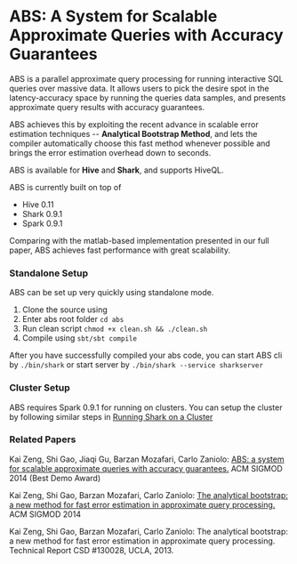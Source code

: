 # ABS: A System for Scalable Approximate Queries with Accuracy Guarantees

ABS is a parallel approximate query processing for running interactive SQL queries over massive data.
It allows users to pick the desire spot in the latency-accuracy space by running the queries data samples, and presents approximate query results with accuracy guarantees.

ABS achieves this by exploiting the recent advance in scalable error estimation techniques -- **Analytical Bootstrap Method**,
and lets the compiler automatically choose this fast method whenever possible and brings the error estimation overhead down to seconds.

ABS is available for **Hive** and **Shark**, and supports HiveQL.

ABS is currently built on top of

+ Hive 0.11
+ Shark 0.9.1
+ Spark 0.9.1

Comparing with the matlab-based implementation presented in our full paper,  ABS achieves fast performance with great scalability. 

### Standalone Setup

ABS can be set up very quickly using standalone mode.

1. Clone the source using 
2. Enter abs root folder `cd abs`
3. Run clean script `chmod +x clean.sh && ./clean.sh`
4. Compile using `sbt/sbt compile`

After you have successfully compiled your abs code, you can start ABS cli by
`./bin/shark` or start server by `./bin/shark --service sharkserver`

### Cluster Setup

ABS requires Spark 0.9.1 for running on clusters.
You can setup the cluster by following similar steps in [Running Shark on a Cluster](https://github.com/amplab/shark/wiki/Running-Shark-on-a-Cluster)

### Related Papers

Kai Zeng, Shi Gao, Jiaqi Gu, Barzan Mozafari, Carlo Zaniolo: [ABS: a system for scalable approximate queries with accuracy guarantees.](http://dl.acm.org/citation.cfm?id=2594532) ACM SIGMOD 2014 (Best Demo Award)

Kai Zeng, Shi Gao, Barzan Mozafari, Carlo Zaniolo: [The analytical bootstrap: a new method for fast error estimation in approximate query processing.](http://dl.acm.org/citation.cfm?id=2588555.2588579) ACM SIGMOD 2014

Kai Zeng, Shi Gao, Barzan Mozafari, Carlo Zaniolo: The analytical bootstrap: a new method for fast error estimation in approximate query processing. Technical Report CSD #130028, UCLA, 2013.





